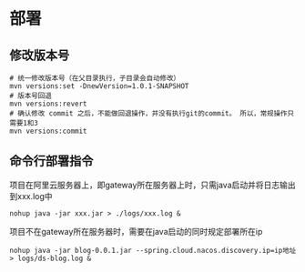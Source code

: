 # 部署
## 修改版本号
```shell
# 统一修改版本号（在父目录执行，子目录会自动修改）
mvn versions:set -DnewVersion=1.0.1-SNAPSHOT
# 版本号回退
mvn versions:revert
# 确认修改 commit 之后，不能做回退操作，并没有执行git的commit。 所以，常规操作只需要1和3
mvn versions:commit
```
## 命令行部署指令
项目在阿里云服务器上，即gateway所在服务器上时，只需java启动并将日志输出到xxx.log中
```shell script
nohup java -jar xxx.jar > ./logs/xxx.log &
```
项目不在gateway所在服务器时，需要在java启动的同时规定部署所在ip
```shell script
nohup java -jar blog-0.0.1.jar --spring.cloud.nacos.discovery.ip=ip地址 > logs/ds-blog.log &
```